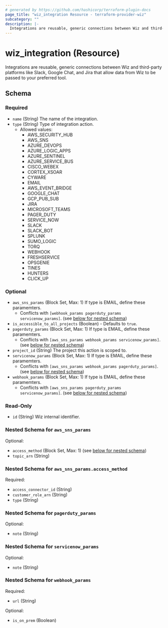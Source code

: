 ```yaml
---
# generated by https://github.com/hashicorp/terraform-plugin-docs
page_title: "wiz_integration Resource - terraform-provider-wiz"
subcategory: ""
description: |-
  Integrations are reusable, generic connections between Wiz and third-party platforms like Slack, Google Chat, and Jira that allow data from Wiz to be passed to your preferred tool.
---
```


# wiz_integration (Resource)

Integrations are reusable, generic connections between Wiz and third-party platforms like Slack, Google Chat, and Jira that allow data from Wiz to be passed to your preferred tool.



<!-- schema generated by tfplugindocs -->
## Schema

### Required

- `name` (String) The name of the integration.
- `type` (String) Type of integration action.
    - Allowed values: 
        - AWS_SECURITY_HUB
        - AWS_SNS
        - AZURE_DEVOPS
        - AZURE_LOGIC_APPS
        - AZURE_SENTINEL
        - AZURE_SERVICE_BUS
        - CISCO_WEBEX
        - CORTEX_XSOAR
        - CYWARE
        - EMAIL
        - AWS_EVENT_BRIDGE
        - GOOGLE_CHAT
        - GCP_PUB_SUB
        - JIRA
        - MICROSOFT_TEAMS
        - PAGER_DUTY
        - SERVICE_NOW
        - SLACK
        - SLACK_BOT
        - SPLUNK
        - SUMO_LOGIC
        - TORQ
        - WEBHOOK
        - FRESHSERVICE
        - OPSGENIE
        - TINES
        - HUNTERS
        - CLICK_UP

### Optional

- `aws_sns_params` (Block Set, Max: 1) If type is EMAIL, define these paramemters.
    - Conflicts with `[webhook_params pagerduty_params servicenow_params]`. (see [below for nested schema](#nestedblock--aws_sns_params))
- `is_accessible_to_all_projects` (Boolean) - Defaults to `true`.
- `pagerduty_params` (Block Set, Max: 1) If type is EMAIL, define these paramemters.
    - Conflicts with `[aws_sns_params webhook_params servicenow_params]`. (see [below for nested schema](#nestedblock--pagerduty_params))
- `project_id` (String) The project this action is scoped to.
- `servicenow_params` (Block Set, Max: 1) If type is EMAIL, define these paramemters.
    - Conflicts with `[aws_sns_params webhook_params pagerduty_params]`. (see [below for nested schema](#nestedblock--servicenow_params))
- `webhook_params` (Block Set, Max: 1) If type is EMAIL, define these paramemters.
    - Conflicts with `[aws_sns_params pagerduty_params servicenow_params]`. (see [below for nested schema](#nestedblock--webhook_params))

### Read-Only

- `id` (String) Wiz internal identifier.

<a id="nestedblock--aws_sns_params"></a>
### Nested Schema for `aws_sns_params`

Optional:

- `access_method` (Block Set, Max: 1) (see [below for nested schema](#nestedblock--aws_sns_params--access_method))
- `topic_arn` (String)

<a id="nestedblock--aws_sns_params--access_method"></a>
### Nested Schema for `aws_sns_params.access_method`

Required:

- `access_connector_id` (String)
- `customer_role_arn` (String)
- `type` (String)



<a id="nestedblock--pagerduty_params"></a>
### Nested Schema for `pagerduty_params`

Optional:

- `note` (String)


<a id="nestedblock--servicenow_params"></a>
### Nested Schema for `servicenow_params`

Optional:

- `note` (String)


<a id="nestedblock--webhook_params"></a>
### Nested Schema for `webhook_params`

Required:

- `url` (String)

Optional:

- `is_on_prem` (Boolean)



